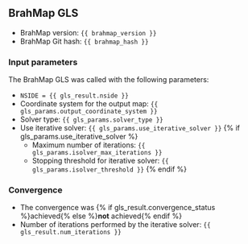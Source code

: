 ## BrahMap GLS

- BrahMap version: `{{ brahmap_version }}`
- BrahMap Git hash: `{{ brahmap_hash }}`

### Input parameters

The BrahMap GLS was called with the following parameters:

- `NSIDE = {{ gls_result.nside }}`
- Coordinate system for the output map: `{{ gls_params.output_coordinate_system }}`
- Solver type: `{{ gls_params.solver_type }}`
- Use iterative solver: `{{ gls_params.use_iterative_solver }}`
{% if gls_params.use_iterative_solver %}
  - Maximum number of iterations: `{{ gls_params.isolver_max_iterations }}`
  - Stopping threshold for iterative solver: `{{ gls_params.isolver_threshold }}`
{% endif %}

### Convergence

- The convergence was {% if gls_result.convergence_status %}achieved{% else %}**not** achieved{% endif %}
- Number of iterations performed by the iterative solver: `{{ gls_result.num_iterations }}`
